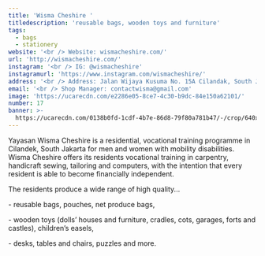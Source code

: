 ```yaml
---
title: 'Wisma Cheshire '
titledescription: 'reusable bags, wooden toys and furniture'
tags:
  - bags
  - stationery
website: '<br /> Website: wismacheshire.com/'
url: 'http://wismacheshire.com/'
instagram: '<br /> IG: @wismacheshire'
instagramurl: 'https://www.instagram.com/wismacheshire/'
address: '<br /> Address: Jalan Wijaya Kusuma No. 15A Cilandak, South Jakarta. '
email: '<br /> Shop Manager: contactwisma@gmail.com'
image: 'https://ucarecdn.com/e2286e05-8ce7-4c30-b9dc-84e150a62101/'
number: 17
banner: >-
  https://ucarecdn.com/0138b0fd-1cdf-4b7e-86d8-79f80a781b47/-/crop/640x314/0,0/-/preview/
---
```

Yayasan Wisma Cheshire is a residential, vocational training programme in Cilandek, South Jakarta for men and women with mobility disabilities. Wisma Cheshire offers its residents vocational training in carpentry, handicraft sewing, tailoring and computers, with the intention that every resident is able to become financially independent. 

The residents produce a wide range of high quality...

\- reusable bags, pouches, net produce bags, 

\- wooden toys (dolls’ houses and furniture, cradles, cots, garages, forts and castles), children’s easels, 

\- desks, tables and chairs, puzzles and more.
